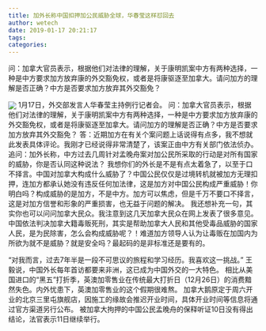 ```yaml
---
title: 加外长称中国扣押加公民威胁全球，华春莹这样怼回去
author: wetech
date: 2019-01-17 20:21:17
tags: 
categories: 
---
```

问：加拿大官员表示，根据他们对法律的理解，关于康明凯案中方有两种选择，一种是中方要求加方放弃康的外交豁免权，或者是将康驱逐至加拿大。请问加方的理解是否正确？中方是否要求加方放弃其外交豁免？
<!-- more -->
<img align="center" border="0" src="https://imgcdn.yicai.com/uppics/images/2019/01/ef956823784095c2f804e0110284b3b9.jpg" />
1月17日，外交部发言人华春莹主持例行记者会。
问：加拿大官员表示，根据他们对法律的理解，关于康明凯案中方有两种选择，一种是中方要求加方放弃康的外交豁免权，或者是将康驱逐至加拿大。请问加方的理解是否正确？中方是否要求加方放弃其外交豁免？
答：近期加方在有关个案问题上话说得有点多，我不想就此发表具体评论。我刚才已经说得非常清楚了，该案正由中方有关部门依法侦办。
追问：加外长称，中方过去几周针对孟晚舟案对加公民所采取的行动是对所有国家的威胁，你是否认同这种说法？
我想你们的外长是不是有点太着急了，以至于口不择言。中国对加拿大构成什么威胁了？中国公民仅仅是过境转机就被加方无理扣押，连加方都承认她没有违反任何加法律，这是加方对中国公民构成严重威胁！你明白吗？构成威胁的是加方，不是中方。加方可以焦虑，但是千万不要口不择言，这是对加方信誉和形象的严重损害，也无益于问题的解决。
我还想补充一句，其实你也可以问问加拿大民众。我注意到这几天加拿大民众在网上发表了很多意见。中国依法判决加拿大籍毒贩死刑，其实是帮助加拿大人民和其他受毒品威胁的国家人民，是为民除害，怎么会构成威胁呢？！难道加方领导人认为让毒贩在加国内为所欲为就不是威胁？就是安全吗？最起码的是非标准还是要有的。
 
 
“对我而言，过去7年半是一段不可思议的旅程和学习经历。我喜欢这一挑战。”
王毅说，中国外长每年首访都要来非洲，这已成为中国外交的一大特色。 
相比从美国进口的“黑五”打折季，英澳加零售业在传统最大打折日（12月26日）的消费黯然失色。内外忧患下，英澳加零售业的这个假期很难熬。
加拿大鹅原定于周六开业的北京三里屯旗舰店，因施工的缘故会推迟开业时间，具体开业时间等信息将通过官方渠道另行公布。
被加拿大拘押的中国公民孟晚舟的保释听证10日没有得出结论，法官表示11日继续举行。
